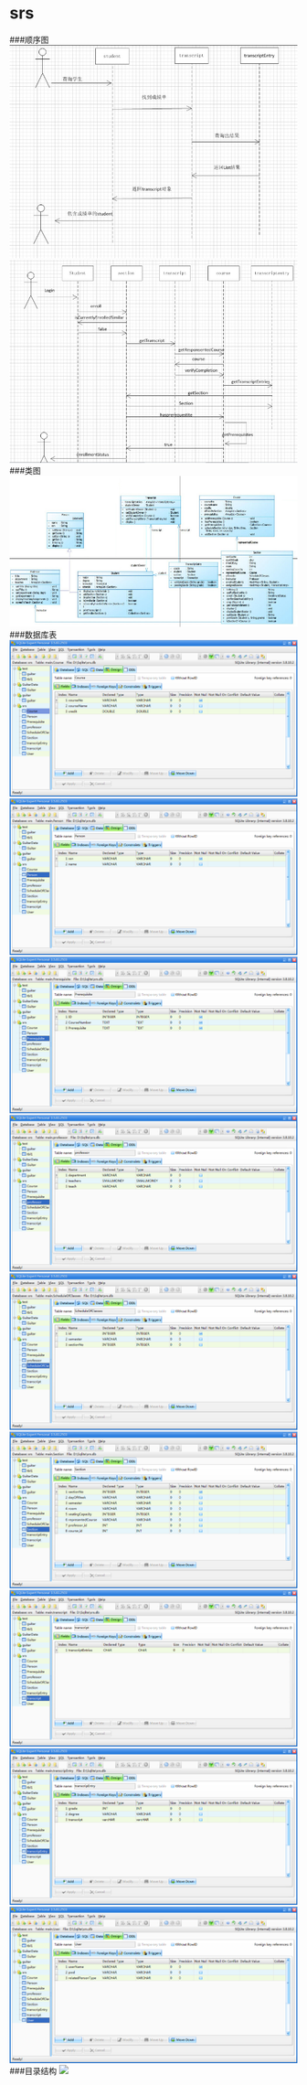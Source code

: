# srs
###顺序图
![](https://github.com/lc-dmx/srs/blob/master/%E6%9F%A5%E8%AF%A2%E6%88%90%E7%BB%A9.jpg)
![](https://github.com/lc-dmx/srs/blob/master/%E9%80%89%E8%AF%BE.jpg)
###类图
![](https://github.com/lc-dmx/srs/blob/master/%E7%B1%BB%E5%9B%BE.jpg)
###数据库表
![](https://github.com/lc-dmx/srs/blob/master/course.jpg)
![](https://github.com/lc-dmx/srs/blob/master/person.jpg)
![](https://github.com/lc-dmx/srs/blob/master/prerequisite.jpg)
![](https://github.com/lc-dmx/srs/blob/master/professor.jpg)
![](https://github.com/lc-dmx/srs/blob/master/scheduleofclasses.jpg)
![](https://github.com/lc-dmx/srs/blob/master/section.jpg)
![](https://github.com/lc-dmx/srs/blob/master/transcript.jpg)
![](https://github.com/lc-dmx/srs/blob/master/transcriptentry.jpg)
![](https://github.com/lc-dmx/srs/blob/master/user.jpg)
###目录结构
![](http://ww2.sinaimg.cn/mw690/ec5dc9c2gw1f5j99u3so9j20to0j4n4h.jpg)
